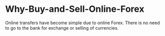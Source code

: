 # Why-Buy-and-Sell-Online-Forex
Online transfers have become simple due to online Forex. There is no need to go to the bank for exchange or selling of currencies.

